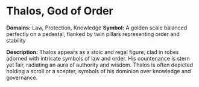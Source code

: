 # Thalos, God of Order

**Domains:** Law, Protection, Knowledge
**Symbol:** A golden scale balanced perfectly on a pedestal, flanked by twin pillars representing order and stability

**Description:**
Thalos appears as a stoic and regal figure, clad in robes adorned with intricate symbols of law and order. His countenance is stern yet fair, radiating an aura of authority and wisdom. Thalos is often depicted holding a scroll or a scepter, symbols of his dominion over knowledge and governance.